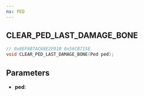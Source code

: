 ```yaml
---
ns: PED
---
```

## CLEAR_PED_LAST_DAMAGE_BONE

```c
// 0x8EF6B7AC68E2F01B 0x56CB715E
void CLEAR_PED_LAST_DAMAGE_BONE(Ped ped);
```

## Parameters
* **ped**:
